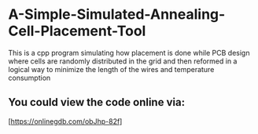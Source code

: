 # A-Simple-Simulated-Annealing-Cell-Placement-Tool
This is a cpp program simulating how placement is done while PCB design where cells are randomly distributed in the grid and then reformed in a logical way to minimize the length of the wires and temperature consumption


## You could view the code online via: 
[https://onlinegdb.com/obJhp-82f]
